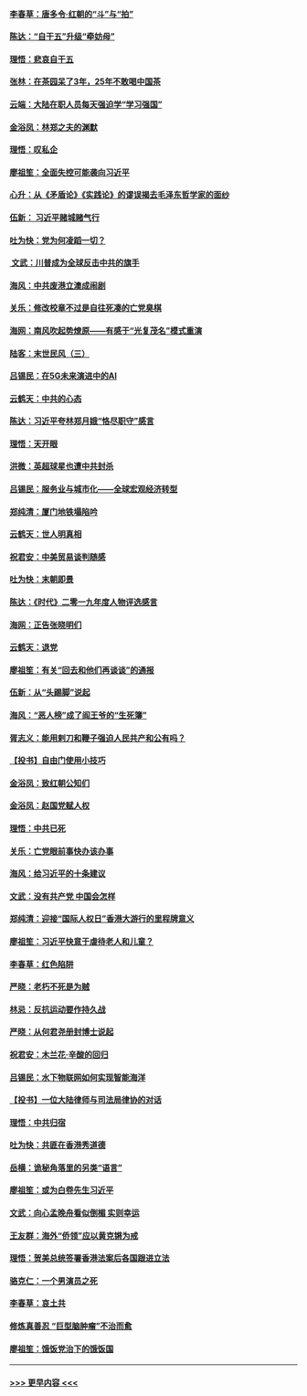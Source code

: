 #### [李春草：唐多令‧红朝的“斗”与“拍”](../pages/nsc993/n11739830.md?t=12231601) 
#### [陈达：“自干五”升级“牵妨母”](../pages/nsc993/n11739724.md?t=12231601) 
#### [理悟：悲哀自干五](../pages/nsc993/n11739547.md?t=12231601) 
#### [张林：在茶园呆了3年，25年不敢喝中国茶](../pages/nsc993/n11739240.md?t=12231601) 
#### [云端：大陆在职人员每天强迫学“学习强国”](../pages/nsc993/n11738735.md?t=12231601) 
#### [金浴凤：林郑之夫的渊默](../pages/nsc993/n11737735.md?t=12231601) 
#### [理悟：叹私企](../pages/nsc993/n11737715.md?t=12231601) 
#### [廖祖笙：全面失控可能袭向习近平](../pages/nsc993/n11737704.md?t=12231601) 
#### [心升：从《矛盾论》《实践论》的谬误揭去毛泽东哲学家的面纱](../pages/nsc993/n11736962.md?t=12231601) 
#### [伍新： 习近平赌城赌气行](../pages/nsc993/n11736929.md?t=12231601) 
#### [吐为快：党为何凌蹈一切？](../pages/nsc993/n11736915.md?t=12231601) 
#### [ 文武：川普成为全球反击中共的旗手](../pages/nsc993/n11736882.md?t=12231601) 
#### [海风：中共废港立澳成闹剧](../pages/nsc993/n11735857.md?t=12231601) 
#### [关乐：修改校章不过是自往死凑的亡党臭棋](../pages/nsc993/n11735097.md?t=12231601) 
#### [海网：南风吹起势燎原——有感于“光复茂名”模式重演](../pages/nsc993/n11732308.md?t=12231601) 
#### [陆客：末世民风（三）](../pages/nsc993/n11732211.md?t=12231601) 
#### [吕锡民：在5G未来演进中的AI](../pages/nsc993/n11730010.md?t=12231601) 
#### [云鹤天：中共的心态](../pages/nsc993/n11729906.md?t=12231601) 
#### [陈达：习近平夸林郑月娥“恪尽职守”感言](../pages/nsc993/n11729881.md?t=12231601) 
#### [理悟：天开眼](../pages/nsc993/n11729699.md?t=12231601) 
#### [洪微：英超球星也遭中共封杀](../pages/nsc993/n11727243.md?t=12231601) 
#### [吕锡民：服务业与城市化——全球宏观经济转型](../pages/nsc993/n11725845.md?t=12231601) 
#### [郑纯清：厦门地铁塌陷吟](../pages/nsc993/n11725813.md?t=12231601) 
#### [云鹤天：世人明真相](../pages/nsc993/n11725621.md?t=12231601) 
#### [祝君安：中美贸易谈判随感](../pages/nsc993/n11725609.md?t=12231601) 
#### [吐为快：末朝即景](../pages/nsc993/n11723365.md?t=12231601) 
#### [陈达：《时代》二零一九年度人物评选感言](../pages/nsc993/n11723337.md?t=12231601) 
#### [海网：正告张晓明们](../pages/nsc993/n11723228.md?t=12231601) 
#### [云鹤天：退党](../pages/nsc993/n11723056.md?t=12231601) 
#### [廖祖笙：有关“回去和他们再谈谈”的通报](../pages/nsc993/n11722442.md?t=12231601) 
#### [伍新：从“头踢脚”说起](../pages/nsc993/n11722429.md?t=12231601) 
#### [海风：“恶人榜”成了阎王爷的“生死簿”](../pages/nsc993/n11722272.md?t=12231601) 
#### [胥志义：能用剌刀和鞭子强迫人民共产和公有吗？](../pages/nsc993/n11720569.md?t=12231601) 
#### [【投书】自由门使用小技巧](../pages/nsc993/n11720180.md?t=12231601) 
#### [金浴凤：致红朝公知们](../pages/nsc993/n11720563.md?t=12231601) 
#### [金浴凤：赵国党赋人权](../pages/nsc993/n11720533.md?t=12231601) 
#### [理悟：中共已死](../pages/nsc993/n11720233.md?t=12231601) 
#### [关乐：亡党眼前事快办该办事](../pages/nsc993/n11719160.md?t=12231601) 
#### [海风：给习近平的十条建议](../pages/nsc993/n11717616.md?t=12231601) 
#### [文武：没有共产党 中国会怎样](../pages/nsc993/n11717584.md?t=12231601) 
#### [郑纯清：迎接“国际人权日”香港大游行的里程牌意义](../pages/nsc993/n11717417.md?t=12231601) 
#### [廖祖笙：习近平快意于虐待老人和儿童？](../pages/nsc993/n11715313.md?t=12231601) 
#### [李春草：红色陷阱](../pages/nsc993/n11715029.md?t=12231601) 
#### [严晓：老朽不死是为贼](../pages/nsc993/n11712910.md?t=12231601) 
#### [林忌：反抗运动要作持久战](../pages/nsc993/n11712623.md?t=12231601) 
#### [严晓：从何君尧册封博士说起](../pages/nsc993/n11712465.md?t=12231601) 
#### [祝君安：木兰花·辛酸的回归](../pages/nsc993/n11712381.md?t=12231601) 
#### [吕锡民：水下物联网如何实现智能海洋](../pages/nsc993/n11711158.md?t=12231601) 
#### [【投书】一位大陆律师与司法局律协的对话](../pages/nsc993/n11709675.md?t=12231601) 
#### [理悟：中共归宿](../pages/nsc993/n11710059.md?t=12231601) 
#### [吐为快：共匪在香港秀道德](../pages/nsc993/n11709979.md?t=12231601) 
#### [岳横：诡秘角落里的另类“语言”](../pages/nsc993/n11709792.md?t=12231601) 
#### [廖祖笙：或为白卷先生习近平](../pages/nsc993/n11708330.md?t=12231601) 
#### [文武：向心孟晚舟看似倒楣 实则幸运](../pages/nsc993/n11708236.md?t=12231601) 
#### [王友群：海外“侨领”应以黄克锵为戒](../pages/nsc993/n11706176.md?t=12231601) 
#### [理悟：贺美总统签署香港法案后各国跟进立法](../pages/nsc993/n11706853.md?t=12231601) 
#### [骆克仁：一个男演员之死](../pages/nsc993/n11706677.md?t=12231601) 
#### [李春草：哀土共](../pages/nsc993/n11706255.md?t=12231601) 
#### [修炼真善忍 “巨型脑肿瘤”不治而愈](../pages/nsc993/n11705340.md?t=12231601) 
#### [廖祖笙：饿饭党治下的饿饭国](../pages/nsc993/n11705085.md?t=12231601) 

----
#### [ >>> 更早内容 <<< ](../indexes/nsc993-earlier.md)
